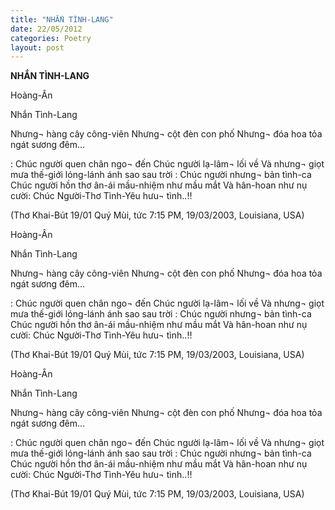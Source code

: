 ```yaml
---
title: "NHẮN TÌNH-LANG"
date: 22/05/2012
categories: Poetry
layout: post
---
```


**NHẮN TÌNH-LANG**

Hoàng-Ân


Nhắn Tình-Lang

Nhưng¬ hàng cây công-viên
Nhưng¬ cột đèn con phố
Nhưng¬ đóa hoa tỏa ngát sương đêm...

: Chúc người quen chân ngo¬ đến
Chúc người lạ-lâm¬ lối về
Và nhưng¬ giọt mưa thế-giới
lóng-lánh ánh sao sau trời
: Chúc người nhưng¬ bản tình-ca
Chúc người hồn thơ ân-ái
mầu-nhiệm như mầu mắt
Và hân-hoan như nụ cười:
Chúc Người-Thơ Tình-Yêu hưu¬ tình..!!

(Thơ Khai-Bút 19/01 Quý Mùi, tức
 7:15 PM, 19/03/2003, Louisiana, USA)

Hoàng-Ân


Nhắn Tình-Lang

Nhưng¬ hàng cây công-viên
Nhưng¬ cột đèn con phố
Nhưng¬ đóa hoa tỏa ngát sương đêm...

: Chúc người quen chân ngo¬ đến
Chúc người lạ-lâm¬ lối về
Và nhưng¬ giọt mưa thế-giới
lóng-lánh ánh sao sau trời
: Chúc người nhưng¬ bản tình-ca
Chúc người hồn thơ ân-ái
mầu-nhiệm như mầu mắt
Và hân-hoan như nụ cười:
Chúc Người-Thơ Tình-Yêu hưu¬ tình..!!

(Thơ Khai-Bút 19/01 Quý Mùi, tức
 7:15 PM, 19/03/2003, Louisiana, USA)

Hoàng-Ân


Nhắn Tình-Lang

Nhưng¬ hàng cây công-viên
Nhưng¬ cột đèn con phố
Nhưng¬ đóa hoa tỏa ngát sương đêm...

: Chúc người quen chân ngo¬ đến
Chúc người lạ-lâm¬ lối về
Và nhưng¬ giọt mưa thế-giới
lóng-lánh ánh sao sau trời
: Chúc người nhưng¬ bản tình-ca
Chúc người hồn thơ ân-ái
mầu-nhiệm như mầu mắt
Và hân-hoan như nụ cười:
Chúc Người-Thơ Tình-Yêu hưu¬ tình..!!

(Thơ Khai-Bút 19/01 Quý Mùi, tức
 7:15 PM, 19/03/2003, Louisiana, USA)

